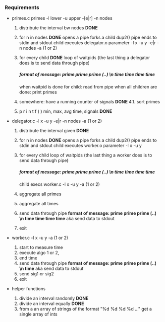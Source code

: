 ### Requirements
- primes.c
    primes -l lower -u upper -[e|r] -n nodes 
    1. distribute the interval bw nodes **DONE**
    2. for n in nodes **DONE**
        opens a pipe
        forks a child
        dup2() pipe ends to stdin and stdout 
        child executes delegator.o parameter -l x -u y -e|r -n nodes -a (1 or 2)
    
    3. for every child **DONE**
        loop of waitpids
        (the last thing a delegator does is to send data through pipe)
        ##### format of message: prime prime prime (..) \n time time time time
        when waitpid is done for child: read from pipe
    when all children are done: print primes

    4. somewhere: have a running counter of signals **DONE**
        4.1. sort primes

    5. p r i n t f ( ) min, max, avg time, signals **DONE**

- delegator.c -l x -u y -e|r -n nodes -a (1 or 2)
    1. distribute the interval given **DONE**
    2. for n in nodes **DONE**
        opens a pipe
        forks a child
        dup2() pipe ends to stdin and stdout
        child executes worker.o parameter -l x -u y

    3. for every child 
        loop of waitpids
        (the last thing a worker does is to send data through pipe)
        ##### format of message: prime prime prime (..) \n time time time time

        child execs worker.c -l x -u y -a (1 or 2)
    
    4. aggregate all primes
    5. aggregate all times
    6. send data through pipe **format of message: prime prime prime (..) \n time time time time** aka send data to stdout
    7. exit

- worker.c -l x -u y -a (1 or 2)
    1. start to measure time
    2. execute algo 1 or 2,
    3. end time
    4. send data through pipe **format of message: prime prime prime (..) \n time** aka send data to stdout
    5. send sig1 or sig2
    6. exit

- helper functions
    1. divide an interval randomly **DONE**
    2. divide an interval equally **DONE**
    3. from a an array of strings of the format "%d %d %d %d ..." get a single array of ints